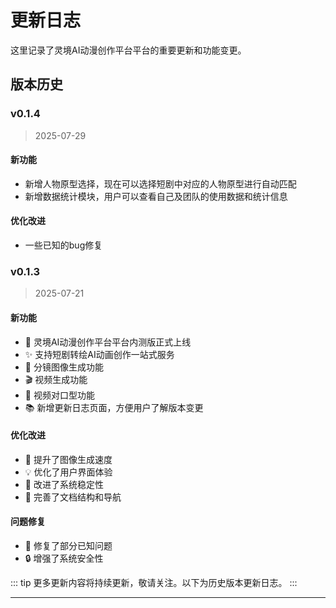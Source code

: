 # 更新日志

这里记录了灵境AI动漫创作平台平台的重要更新和功能变更。

## 版本历史

### v0.1.4

> 2025-07-29

#### 新功能

- 新增人物原型选择，现在可以选择短剧中对应的人物原型进行自动匹配
- 新增数据统计模块，用户可以查看自己及团队的使用数据和统计信息

#### 优化改进

- 一些已知的bug修复

### v0.1.3

> 2025-07-21

#### 新功能

- 🎉 灵境AI动漫创作平台平台内测版正式上线
- ✨ 支持短剧转绘AI动画创作一站式服务
- 🎨 分镜图像生成功能
- 🎬 视频生成功能
- 💬 视频对口型功能
- 📚 新增更新日志页面，方便用户了解版本变更

#### 优化改进

- 🚀 提升了图像生成速度
- 💡 优化了用户界面体验
- 🔧 改进了系统稳定性
- 📖 完善了文档结构和导航

#### 问题修复

- 🐛 修复了部分已知问题
- 🔒 增强了系统安全性

::: tip
更多更新内容将持续更新，敬请关注。以下为历史版本更新日志。
:::

---
